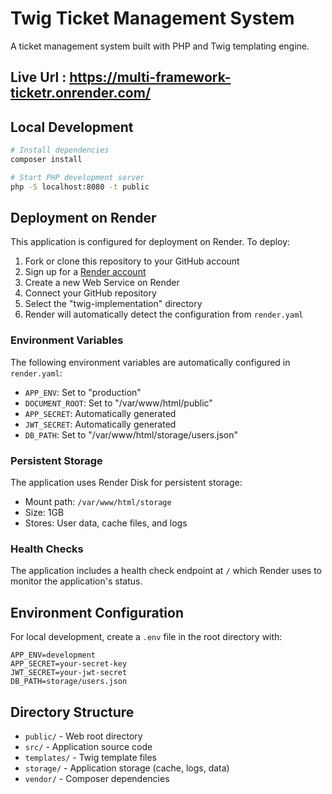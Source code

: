 # Twig Ticket Management System

A ticket management system built with PHP and Twig templating engine.

## Live Url : https://multi-framework-ticketr.onrender.com/


## Local Development

```bash
# Install dependencies
composer install

# Start PHP development server
php -S localhost:8080 -t public
```

## Deployment on Render

This application is configured for deployment on Render. To deploy:

1. Fork or clone this repository to your GitHub account
2. Sign up for a [Render account](https://render.com)
3. Create a new Web Service on Render
4. Connect your GitHub repository
5. Select the "twig-implementation" directory
6. Render will automatically detect the configuration from `render.yaml`

### Environment Variables

The following environment variables are automatically configured in `render.yaml`:
- `APP_ENV`: Set to "production"
- `DOCUMENT_ROOT`: Set to "/var/www/html/public"
- `APP_SECRET`: Automatically generated
- `JWT_SECRET`: Automatically generated
- `DB_PATH`: Set to "/var/www/html/storage/users.json"

### Persistent Storage

The application uses Render Disk for persistent storage:
- Mount path: `/var/www/html/storage`
- Size: 1GB
- Stores: User data, cache files, and logs

### Health Checks

The application includes a health check endpoint at `/` which Render uses to monitor the application's status.

## Environment Configuration

For local development, create a `.env` file in the root directory with:

```env
APP_ENV=development
APP_SECRET=your-secret-key
JWT_SECRET=your-jwt-secret
DB_PATH=storage/users.json
```

## Directory Structure

- `public/` - Web root directory
- `src/` - Application source code
- `templates/` - Twig template files
- `storage/` - Application storage (cache, logs, data)
- `vendor/` - Composer dependencies
